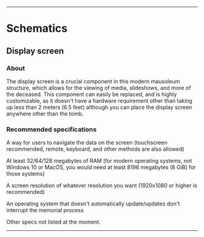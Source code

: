 
***

# Schematics

## Display screen

### About

The display screen is a crucial component in this modern mausoleum structure, which allows for the viewing of media, slideshows, and more of the deceased. This component can easily be replaced, and is highly customizable, as it doesn't have a hardware requirement other than taking up less than 2 meters (6.5 feet) although you can place the display screen anywhere other than the tomb.

### Recommended specifications

A way for users to navigate the data on the screen (touchscreen recommended, remote, keyboard, and other methods are also allowed)

At least 32/64/128 megabytes of RAM (for modern operating systems, not Windows 10 or MacOS, you would need at least 8196 megabytes (8 GiB) for those systems)

A screen resolution of whatever resolution you want (1920x1080 or higher is recommended)

An operating system that doesn't automatically update/updates don't interrupt the memorial process

Other specs not listed at the moment.

***
